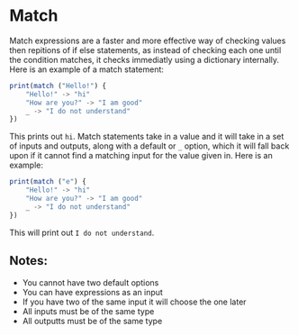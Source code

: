 # Match

Match expressions are a faster and more effective way of checking values then repitions of if else statements, as instead of checking each one until the condition matches, it checks immediatly using a dictionary internally. Here is an example of a match statement:
```js
print(match ("Hello!") {
	"Hello!" -> "hi"
	"How are you?" -> "I am good"
	_ -> "I do not understand"
})
```
This prints out `hi`. Match statements take in a value and it will take in a set of inputs and outputs, along with a default or `_` option, which it will fall back upon if it cannot find a matching input for the value given in. Here is an example:
```js
print(match ("e") {
	"Hello!" -> "hi"
	"How are you?" -> "I am good"
	_ -> "I do not understand"
})
```
This will print out `I do not understand`.

## Notes:
- You cannot have two default options
- You can have expressions as an input
- If you have two of the same input it will choose the one later
- All inputs must be of the same type
- All outputts must be of the same type
